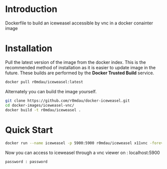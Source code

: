 # Introduction

Dockerfile to build an iceweasel accessible by vnc in a docker conainter image

# Installation

Pull the latest version of the image from the docker index. This is the recommended method of installation as it is easier to update image in the future. These builds are performed by the **Docker Trusted Build** service.

```bash
docker pull r0mdau/iceweasel:latest
```

Alternately you can build the image yourself.

```bash
git clone https://github.com/r0mdau/docker-iceweasel.git
cd docker-images/iceweasel-vnc/
docker build -t r0mdau/iceweasel .
```
# Quick Start

```bash
docker run --name iceweasel -p 5900:5900 r0mdau/iceweasel x11vnc -forever -usepw -create
```

Now you can access to iceweasel through a vnc viewer on : localhost:5900

```bash
password : password
```
